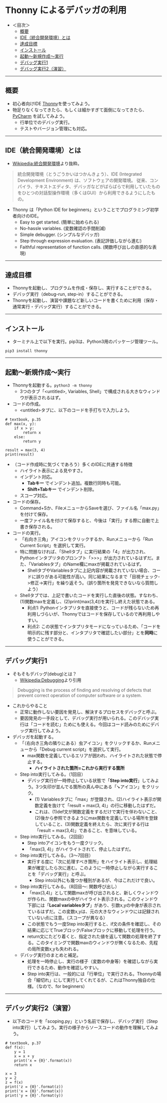 # Thonny によるデバッガの利用

- ＜目次＞
  - <a href="#abst">概要</a>
  - <a href="#whatis_IDE">IDE（統合開発環境）とは</a>
  - <a href="#goal">達成目標</a>
  - <a href="#install">インストール</a>
  - <a href="#run">起動〜新規作成〜実行</a>
  - <a href="#debug1">デバッグ実行1</a>
  - <a href="#debug2">デバッグ実行2（演習）</a>

<hr>

## <a name="abst">概要</a>
- 初心者向けIDE [Thonny](http://thonny.org)を使ってみよう。
- 物足りなくなってきたら、もしくは細かすぎて面倒になってきたら、 [PyCharm](https://www.jetbrains.com/pycharm/) を試してみよう。
  - 行単位でのデバッグ実行。
  - テストやバージョン管理にも対応。

<hr>

## <a name="whatis_IDE">IDE（統合開発環境）とは</a>
- [Wikipedia:統合開発環境](https://ja.wikipedia.org/wiki/統合開発環境)より抜粋。
>統合開発環境（とうごうかいはつかんきょう）、IDE (Integrated Development Environment) は、ソフトウェアの開発環境。
>従来、コンパイラ、テキストエディタ、デバッガなどがばらばらで利用していたものをひとつの対話型操作環境（多くはGUI）から利用できるようにしたもの。
- Thonny は「Python IDE for beginners」ということでプログラミング初学者向けのIDE。
  - Easy to get started. (簡単に始められる)
  - No-hassle variables. (変数確認の手間削減)
  - Simple debugger. (シンプルなデバッガ)
  - Step through expression evaluation. (表記評価しながら進む)
  - Faithful representation of function calls. (関数呼び出しの直感的な表現)

<hr>

## <a name="goal">達成目標</a>
- Thonnyを起動し、プログラムを作成・保存し、実行することができる。
- デバッグ実行（debug-run, step-in）することができる。
- Thonnyを起動し、演習や課題など新しいコードを書くために利用（保存・通常実行・デバッグ実行）することができる。

<hr>

## <a name="install">インストール</a>
- ターミナル上で以下を実行。pip3は、Python3用のパッケージ管理ツール。
```
pip3 install thonny
```

<hr>

## <a name="run">起動〜新規作成〜実行</a>
- Thonnyを起動する。```python3 -m thonny```
  - 3つのタブ「&lt;untitled&gt;, Variables, Shell」で構成される大きなウィンドウが表示されるはず。
- コードの作成。
  - &lt;untitled&gt;タブに、以下のコードを手打ちで入力しよう。

```
# textbook, p.35
def max(x, y):
    if x > y:
        return x
    else:
        return y

result = max(3, 4)
print(result)
```
- （コード作成時に気づくであろう）多くのIDEに共通する特徴
  - ハイライト表示による見やすさ。
  - インデント対応。
    - **Tabキー** でインデント追加。複数行同時も可能。
    - **Shift+Tabキー** でインデント削除。
  - スコープ対応。
- コードの保存。
  - Command+Sか、FileメニューからSaveを選び、ファイル名「max.py」を付けて保存。
  - 一度ファイル名を付けて保存すると、今後は「実行」する際に自動で上書き保存される。
- コードの実行。
  - 「右向き三角」アイコンをクリックするか、Runメニューから「Run Current Script」を選択して実行。
  - 特に問題なければ、「Shellタブ」に実行結果の「4」が出力され、Pythonインタプリタのプロンプト「>>>」が出力されているはずだ。また、「Variablesタブ」のName欄にmaxが掲載されているはず。
    - ShellタブやVariablesタブに上記内容が掲載されていない場合、コードに誤りがある可能性が高い。同じ結果になるまで「目視チェック->修正->実行」を繰り返そう。（誤り箇所を発見できないなら質問しよう）
  - Shellタブでは、上記で書いたコードを実行した直後の状態。すなわち、(1)関数maxを定義し、(2)print(max(3,4))を実行し終えた状態である。
    - 利点1: Pythonインタプリタを直接使うと、コードが残らないため再利用しづらいが、Thonnyではコードを保存しているので再利用しやすい。
    - 利点2: この状態でインタプリタモードになっているため、「コードを明示的に残す部分と、インタプリタで確認したい部分」とを**同時**に使うことができる。

<hr>

## <a name="debug1">デバッグ実行1</a>
- そもそもデバッグ(debug)とは？
  - [Wikipedia:Debugging](https://en.wikipedia.org/wiki/Debugging)より引用
> Debugging is the process of finding and resolving of defects that prevent correct operation of computer software or a system.

- これからやること
  - 正常に動作しない要因を発見し、解決するプロセスをデバッグと呼ぶ。
  - 要因発見の一手段として、デバッグ実行が用いられる。このデバッグ実行は「コードを読む」ためにも使える。今回はコード読みのためにデバッグ実行してみよう。
- デバッガを起動する。
  - 「（右向き三角の隣りにある）虫アイコン」をクリックするか、Runメニューから「Debug current script」を選択して実行。
    - max関数を定義しているエリアが囲われ、ハイライトされた状態で停止する。
      - **ハイライトされた箇所=これから実行する箇所**
  - Step into実行してみる。（1回目）
    - デバッグ実行が一時停止している状態で「**Step into実行**」してみよう。3つ矢印が並んでる箇所の真ん中にある「➘アイコン」をクリック。
      - (1) Variablesタブに「max」が登録され、(2)ハイライト表示が関数定義を抜けて「result = max(3, 4)」の行に移動したはずだ。
      - これは、(1)def文が関数定義をするだけで実行を伴わないこと、(2)後から参照できるようにmax関数を定義している場所を登録していること、(3)関数定義を終えたら、次に実行する行は「result = max(3,4)」であること、を意味している。
  - Step into実行してみる。（2回目）
    - Step intoアイコンをもう一度クリック。
    - 「max(3, 4)」がハイライトされて、停止したはずだ。
  - Step into実行してみる。（3〜7回目）
    - 実行する度に「次に処理すべき箇所」をハイライト表示し、処理結果が確定したら次に進む。このように一時停止しながら実行することを「デバッグ実行」と呼ぶ。
      - Step into以外にも幾つか種別があるが、今はこれだけで良い。
  - Step into実行してみる。（8回目〜: 関数呼び出し）
    - 「max(3,4)」として関数maxが呼び出されると、新しくウィンドウが作られ、関数maxの中がハイライト表示される。このウィンドウ下部には「**Local variablesタブ**」があり、引数x,yの中身が表示されているはずだ。この変数x,yは、元の大きなウィンドウには記録されていない点に注意。（スコープが異なる）
    - この状態でもう一度Step into実行すると、if文の条件を確認し、その結果に応じてTrueブロック/Falseブロックに移動して処理を行う。
    - return文にたどり着くと、指定された値を返して関数の処理を終了する。このタイミングで関数maxのウィンドウが無くなるため、先程の局所変数x,yも失われる。
  - デバッグ実行のまとめと補足。
    - 処理を一時停止し、実行の様子（変数の中身等）を確認しながら実行できるため、動作を確認しやすい。
    - Step into実行は、一般的には「行単位」で実行される。Thonnyの場合「細切れ」にして実行してくれてるが、これはThonny独自の仕様。（なので、for beginners）

<hr>

## <a name="debug2">デバッグ実行2（演習）</a>
- 以下のコードを「scoping.py」という名前で保存し、デバッグ実行（Step into実行）してみよう。実行の様子からソースコードの動作を理解してみよう。

```
# textbook, p.37
def f(x):
    y = 1
    x = x + y
    print('x = {0}'.format(x))
    return x

x = 3
y = 2
z = f(x)
print('z = {0}'.format(z))
print('x = {0}'.format(x))
print('y = {0}'.format(y))
```
